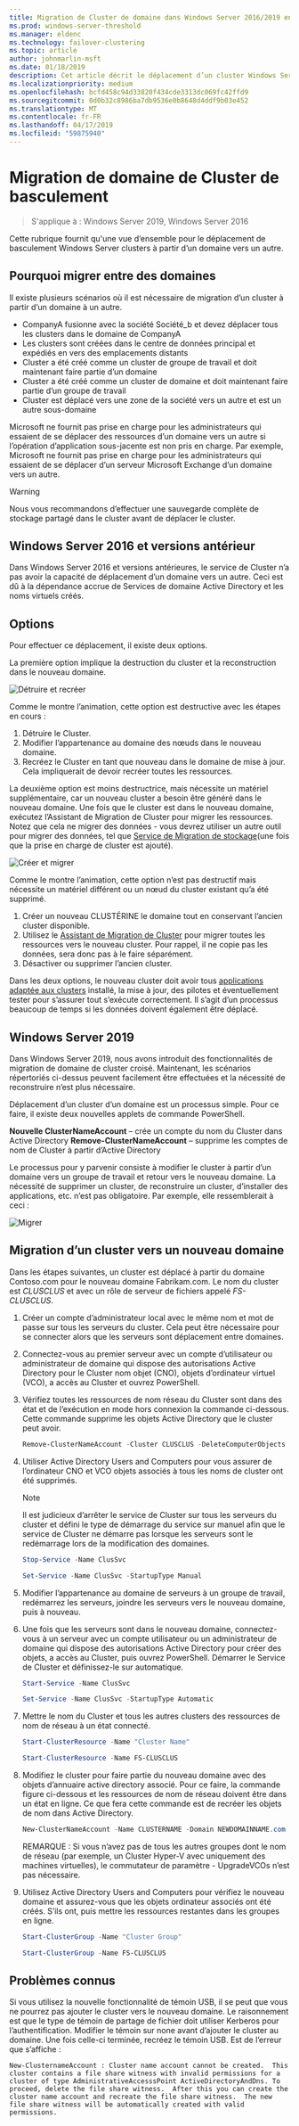 ```yaml
---
title: Migration de Cluster de domaine dans Windows Server 2016/2019 entre
ms.prod: windows-server-threshold
ms.manager: eldenc
ms.technology: failover-clustering
ms.topic: article
author: johnmarlin-msft
ms.date: 01/18/2019
description: Cet article décrit le déplacement d’un cluster Windows Server 2019 d’un domaine vers un autre
ms.localizationpriority: medium
ms.openlocfilehash: bcfd458c94d33820f434cde3313dc069fc42ffd9
ms.sourcegitcommit: 0d0b32c8986ba7db9536e0b8648d4ddf9b03e452
ms.translationtype: MT
ms.contentlocale: fr-FR
ms.lasthandoff: 04/17/2019
ms.locfileid: "59875940"
---
```

# <a name="failover-cluster-domain-migration"></a>Migration de domaine de Cluster de basculement

> S'applique à : Windows Server 2019, Windows Server 2016

Cette rubrique fournit qu'une vue d’ensemble pour le déplacement de basculement Windows Server clusters à partir d’un domaine vers un autre.

## <a name="why-migrate-between-domains"></a>Pourquoi migrer entre des domaines

Il existe plusieurs scénarios où il est nécessaire de migration d’un cluster à partir d’un domaine à un autre.

- CompanyA fusionne avec la société Société_b et devez déplacer tous les clusters dans le domaine de CompanyA
- Les clusters sont créées dans le centre de données principal et expédiés en vers des emplacements distants
- Cluster a été créé comme un cluster de groupe de travail et doit maintenant faire partie d’un domaine
- Cluster a été créé comme un cluster de domaine et doit maintenant faire partie d’un groupe de travail
- Cluster est déplacé vers une zone de la société vers un autre et est un autre sous-domaine

Microsoft ne fournit pas prise en charge pour les administrateurs qui essaient de se déplacer des ressources d’un domaine vers un autre si l’opération d’application sous-jacente est non pris en charge. Par exemple, Microsoft ne fournit pas prise en charge pour les administrateurs qui essaient de se déplacer d’un serveur Microsoft Exchange d’un domaine vers un autre.

   > [!WARNING]
   > Nous vous recommandons d’effectuer une sauvegarde complète de stockage partagé dans le cluster avant de déplacer le cluster.

## <a name="windows-server-2016-and-earlier"></a>Windows Server 2016 et versions antérieur

Dans Windows Server 2016 et versions antérieures, le service de Cluster n’a pas avoir la capacité de déplacement d’un domaine vers un autre.  Ceci est dû à la dépendance accrue de Services de domaine Active Directory et les noms virtuels créés.   

## <a name="options"></a>Options

Pour effectuer ce déplacement, il existe deux options.

La première option implique la destruction du cluster et la reconstruction dans le nouveau domaine.

![Détruire et recréer](media\Cross-Domain-Cluster-Migration\Cross-Cluster-Domain-Migration-1.gif)

Comme le montre l’animation, cette option est destructive avec les étapes en cours :

1. Détruire le Cluster.
2. Modifier l’appartenance au domaine des nœuds dans le nouveau domaine.
3. Recréez le Cluster en tant que nouveau dans le domaine de mise à jour.  Cela impliquerait de devoir recréer toutes les ressources.

La deuxième option est moins destructrice, mais nécessite un matériel supplémentaire, car un nouveau cluster a besoin être généré dans le nouveau domaine.  Une fois que le cluster est dans le nouveau domaine, exécutez l’Assistant de Migration de Cluster pour migrer les ressources. Notez que cela ne migrer des données - vous devrez utiliser un autre outil pour migrer des données, tel que [Service de Migration de stockage](../storage/storage-migration-service/overview.md)(une fois que la prise en charge de cluster est ajouté).

![Créer et migrer](media\Cross-Domain-Cluster-Migration\Cross-Cluster-Domain-Migration-2.gif)

Comme le montre l’animation, cette option n’est pas destructif mais nécessite un matériel différent ou un nœud du cluster existant qu’a été supprimé.

1. Créer un nouveau CLUSTÉRINE le domaine tout en conservant l’ancien cluster disponible.
2. Utilisez le [Assistant de Migration de Cluster](https://docs.microsoft.com/en-us/previous-versions/windows/it-pro/windows-server-2008-R2-and-2008/cc754481(v=ws.10)) pour migrer toutes les ressources vers le nouveau cluster. Pour rappel, il ne copie pas les données, sera donc pas à le faire séparément.
3. Désactiver ou supprimer l’ancien cluster.

Dans les deux options, le nouveau cluster doit avoir tous [applications adaptée aux clusters](https://technet.microsoft.com/aa369082(v=vs.90)) installé, la mise à jour, des pilotes et éventuellement tester pour s’assurer tout s’exécute correctement.  Il s’agit d’un processus beaucoup de temps si les données doivent également être déplacé.

## <a name="windows-server-2019"></a>Windows Server 2019

Dans Windows Server 2019, nous avons introduit des fonctionnalités de migration de domaine de cluster croisé.  Maintenant, les scénarios répertoriés ci-dessus peuvent facilement être effectuées et la nécessité de reconstruire n’est plus nécessaire.  

Déplacement d’un cluster d’un domaine est un processus simple. Pour ce faire, il existe deux nouvelles applets de commande PowerShell.

**Nouvelle ClusterNameAccount** – crée un compte du nom du Cluster dans Active Directory **Remove-ClusterNameAccount** – supprime les comptes de nom de Cluster à partir d’Active Directory

Le processus pour y parvenir consiste à modifier le cluster à partir d’un domaine vers un groupe de travail et retour vers le nouveau domaine.  La nécessité de supprimer un cluster, de reconstruire un cluster, d’installer des applications, etc. n’est pas obligatoire. Par exemple, elle ressemblerait à ceci :

![Migrer](media\Cross-Domain-Cluster-Migration\Cross-Cluster-Domain-Migration-3.gif)

## <a name="migrating-a-cluster-to-a-new-domain"></a>Migration d’un cluster vers un nouveau domaine

Dans les étapes suivantes, un cluster est déplacé à partir du domaine Contoso.com pour le nouveau domaine Fabrikam.com.  Le nom du cluster est *CLUSCLUS* et avec un rôle de serveur de fichiers appelé *FS-CLUSCLUS*.

1. Créer un compte d’administrateur local avec le même nom et mot de passe sur tous les serveurs du cluster.  Cela peut être nécessaire pour se connecter alors que les serveurs sont déplacement entre domaines.
2. Connectez-vous au premier serveur avec un compte d’utilisateur ou administrateur de domaine qui dispose des autorisations Active Directory pour le Cluster nom objet (CNO), objets d’ordinateur virtuel (VCO), a accès au Cluster et ouvrez PowerShell.
3. Vérifiez toutes les ressources de nom réseau du Cluster sont dans des état et de l’exécution en mode hors connexion la commande ci-dessous.  Cette commande supprime les objets Active Directory que le cluster peut avoir.

   ```PowerShell
   Remove-ClusterNameAccount -Cluster CLUSCLUS -DeleteComputerObjects
   ```
4. Utiliser Active Directory Users and Computers pour vous assurer de l’ordinateur CNO et VCO objets associés à tous les noms de cluster ont été supprimés.

   > [!NOTE]
   > Il est judicieux d’arrêter le service de Cluster sur tous les serveurs du cluster et défini le type de démarrage du service sur manuel afin que le service de Cluster ne démarre pas lorsque les serveurs sont le redémarrage lors de la modification des domaines.

   ```PowerShell
   Stop-Service -Name ClusSvc

   Set-Service -Name ClusSvc -StartupType Manual
   ```

5. Modifier l’appartenance au domaine de serveurs à un groupe de travail, redémarrez les serveurs, joindre les serveurs vers le nouveau domaine, puis à nouveau.
6. Une fois que les serveurs sont dans le nouveau domaine, connectez-vous à un serveur avec un compte utilisateur ou un administrateur de domaine qui dispose des autorisations Active Directory pour créer des objets, a accès au Cluster, puis ouvrez PowerShell. Démarrer le Service de Cluster et définissez-le sur automatique.

   ```PowerShell
   Start-Service -Name ClusSvc

   Set-Service -Name ClusSvc -StartupType Automatic
   ```
7. Mettre le nom du Cluster et tous les autres clusters des ressources de nom de réseau à un état connecté.

   ```PowerShell
   Start-ClusterResource -Name "Cluster Name"

   Start-ClusterResource -Name FS-CLUSCLUS
   ```

8. Modifiez le cluster pour faire partie du nouveau domaine avec des objets d’annuaire active directory associé. Pour ce faire, la commande figure ci-dessous et les ressources de nom de réseau doivent être dans un état en ligne.  Ce que fera cette commande est de recréer les objets de nom dans Active Directory.

   ```PowerShell
   New-ClusterNameAccount -Name CLUSTERNAME -Domain NEWDOMAINNAME.com -UpgradeVCOs
   ```

    REMARQUE : Si vous n’avez pas de tous les autres groupes dont le nom de réseau (par exemple, un Cluster Hyper-V avec uniquement des machines virtuelles), le commutateur de paramètre - UpgradeVCOs n’est pas nécessaire.

9. Utilisez Active Directory Users and Computers pour vérifiez le nouveau domaine et assurez-vous que les objets ordinateur associés ont été créés. S’ils ont, puis mettre les ressources restantes dans les groupes en ligne.

   ```PowerShell
   Start-ClusterGroup -Name "Cluster Group"

   Start-ClusterGroup -Name FS-CLUSCLUS
   ```

## <a name="known-issues"></a>Problèmes connus

Si vous utilisez la nouvelle fonctionnalité de témoin USB, il se peut que vous ne pourrez pas ajouter le cluster vers le nouveau domaine.  Le raisonnement est que le type de témoin de partage de fichier doit utiliser Kerberos pour l’authentification.  Modifier le témoin sur none avant d’ajouter le cluster au domaine.  Une fois celle-ci terminée, recréez le témoin USB.  Est de l’erreur que s’affiche :

```
New-ClusternameAccount : Cluster name account cannot be created.  This cluster contains a file share witness with invalid permissions for a cluster of type AdministrativeAccesssPoint ActiveDirectoryAndDns. To proceed, delete the file share witness.  After this you can create the cluster name account and recreate the file share witness.  The new file share witness will be automatically created with valid permissions.
```


